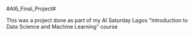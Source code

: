 #AI6_Final_Project#

This was a project done as part of my AI Saturday Lagos "Introduction to Data Science and Machine Learning" course
